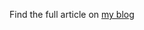Find the full article on [my blog](https://www.ibrahima-ndaw.com/blog/build-a-sticky-nav-with-react/)
